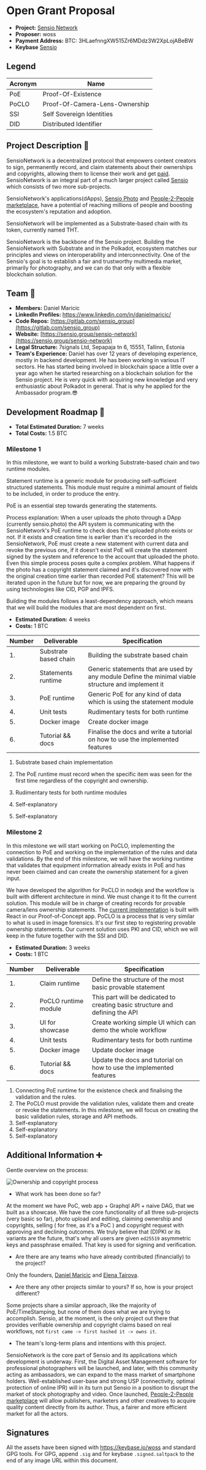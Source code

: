 # Open Grant Proposal

- **Project:** [Sensio Network](https://www.sensio.group/sensio-network)
- **Proposer:** woss
- **Payment Address:** BTC: 3HLaefnngXW515Zr6MDdz3W2XpLojABeBW
- **Keybase** [Sensio](https://keybase.io/sensio)

## Legend

| Acronym | Name                           |
| ------- | ------------------------------ |
| PoE     | Proof-Of-Existence             |
| PoCLO   | Proof-Of-Camera-Lens-Ownership |
| SSI     | Self Sovereign Identities      |
| DID     | Distributed Identifier         |

## Project Description :page_facing_up:

SensioNetwork is a decentralized protocol that empowers content creators to sign, permanently record, and claim statements about their ownerships and copyrights, allowing them to license their work and get [paid](https://www.sensio.group/#people-to-people-marketplace). SensioNetwork is an integral part of a much larger project called [Sensio](https://sensio.group) which consists of two more sub-projects.

SensioNetwork's applications(dApps), [Sensio Photo](https://www.sensio.group/sensio-photo) and [People-2-People marketplace](https://www.sensio.group/#people-to-people-marketplace), have a potential of reaching millions of people and boosting the ecosystem's reputation and adoption.

SensioNetwork will be implemented as a Substrate-based chain with its token, currently named THT.

SensioNetwork is the backbone of the Sensio project. Building the SensioNetwork with Substrate and in the Polkadot, ecosystem matches our principles and views on interoperability and interconnectivity. One of the Sensio's goal is to establish a fair and trustworthy multimedia market, primarily for photography, and we can do that only with a flexible blockchain solution.

## Team :busts_in_silhouette:

- **Members:** Daniel Maricic
- **LinkedIn Profiles:** https://www.linkedin.com/in/danielmaricic/
- **Code Repos:** [https://gitlab.com/sensio_group](https://gitlab.com/sensio_group)
- **Website:** [https://sensio.group/sensio-network](https://sensio.group/sensio-network)
- **Legal Structure:** 7signals Ltd, Sepapaja tn 6, 15551, Tallinn, Estonia
- **Team's Experience:** Daniel has over 12 years of developing experience, mostly in backend development. He has been working in various IT sectors. He has started being involved in blockchain space a little over a year ago when he started researching on a blockchain solution for the Sensio project. He is very quick with acquiring new knowledge and very enthusiastic about Polkadot in general. That is why he applied for the Ambassador program.😎

## Development Roadmap :nut_and_bolt:

- **Total Estimated Duration:** 7 weeks
- **Total Costs:** 1.5 BTC

### Milestone 1

In this milestone, we want to build a working Substrate-based chain and two runtime modules.

Statement runtime is a generic module for producing self-sufficient structured statements. This module must require a minimal amount of fields to be included, in order to produce the entry.

PoE is an essential step towards generating the statements.

Process explanation:
When a user uploads the photo through a DApp (currently sensio.photo) the API system is communicating with the SensioNetwork's PoE runtime to check does the uploaded photo exists or not. If it exists and creation time is earlier than it's recorded in the SensioNetwork, PoE must create a new statement with current data and revoke the previous one, if it doesn't exist PoE will create the statement signed by the system and reference to the account that uploaded the photo. Even this simple process poses quite a complex problem. What happens if the photo has a copyright statement claimed and it's discovered now with the original creation time earlier than recorded PoE statement? This will be iterated upon in the future but for now, we are preparing the ground by using technologies like CID, PGP and IPFS.

Building the modules follows a least-dependency approach, which means that we will build the modules that are most dependent on first.

- **Estimated Duration:** 4 weeks
- **Costs:** 1 BTC

| Number | Deliverable           | Specification                                                                                       |
| ------ | --------------------- | --------------------------------------------------------------------------------------------------- |
| 1.     | Substrate based chain | Building the substrate based chain                                                                  |
| 2.     | Statements runtime    | Generic statements that are used by any module Define the minimal viable structure and implement it |
| 3.     | PoE runtime           | Generic PoE for any kind of data which is using the statement module                                |
| 4.     | Unit tests            | Rudimentary tests for both runtime                                                                  |
| 5.     | Docker image          | Create docker image                                                                                 |
| 6.     | Tutorial && docs      | Finalise the docs and write a tutorial on how to use the implemented features                       |

1. Substrate based chain implementation
2. The PoE runtime must record when the specific item was seen for the first time regardless of the copyright and ownership.

3. Rudimentary tests for both runtime modules
4. Self-explanatory
5. Self-explanatory

### Milestone 2

In this milestone we will start working on PoCLO, implementing the connection to PoE and working on the implementation of the rules and data validations. By the end of this milestone, we will have the working runtime that validates that equipment information already exists in PoE and has never been claimed and can create the ownership statement for a given input.

We have developed the algorithm for PoCLO in nodejs and the workflow is built with different architecture in mind. We must change it to fit the current solution. This module will be in charge of creating records for provable camera/lens ownership statements. The [current implementation](https://gitlab.com/sensio_group/sensio-faas/-/blob/master/client/src/views/Device/Verification.js) is built with React in our Proof-of-Concept app. PoCLO is a process that is very similar to what is used in image forensics. It's our first step to registering provable ownership statements. Our current solution uses PKI and CID, which we will keep in the future together with the SSI and DID.

- **Estimated Duration:** 3 weeks
- **Costs:** 1 BTC

| Number | Deliverable          | Specification                                                                |
| ------ | -------------------- | ---------------------------------------------------------------------------- |
| 1.     | Claim runtime        | Define the structure of the most basic provable statement                    |
| 2.     | PoCLO runtime module | This part will be dedicated to creating basic structure and defining the API |
| 3.     | UI for showcase      | Create working simple UI which can demo the whole workflow                   |
| 4.     | Unit tests           | Rudimentary tests for both runtime                                           |
| 5.     | Docker image         | Update docker image                                                          |
| 6.     | Tutorial && docs     | Update the docs and tutorial on how to use the implemented features          |

1. Connecting PoE runtime for the existence check and finalising the validation and the rules.
2. The PoCLO must provide the validation rules, validate them and create or revoke the statements. In this milestone, we will focus on creating the basic validation rules, storage and API methods.
3. Self-explanatory
4. Self-explanatory
5. Self-explanatory

## Additional Information :heavy_plus_sign:

Gentle overview on the process:

![Ownership and copyright process][statements-claims]

- What work has been done so far?

At the moment we have PoC, web app + Graphql API + naive DAG, that we built as a showcase. We have the core functionality of all three sub-projects (very basic so far), photo upload and editing, claiming ownership and copyrights, selling ( for free, as it's a PoC ) and copyright request with approving and declining outcomes. We truly believe that (D)PKI or its variants are the future, that's why all users are given `ed25519` asymmetric keys and passphrase emailed. That key is used for signing and verification.

- Are there are any teams who have already contributed (financially) to the project?

Only the founders, [Daniel Maricic](https://www.linkedin.com/in/danielmaricic/) and [Elena Tairova](https://www.linkedin.com/in/elena-tairova/).

- Are there any other projects similar to yours? If so, how is your project different?

Some projects share a similar approach, like the majority of PoE/TimeStamping, but none of them does what we are trying to accomplish. Sensio, at the moment, is the only project out there that provides verifiable ownership and copyright claims based on real workflows, not `first came -> first hashed it -> owns it`.

- The team's long-term plans and intentions with this project.

SensioNetwork is the core part of Sensio and its applications which development is underway. First, the Digital Asset Management software for professional photographers will be launched, and later, with this community acting as ambassadors, we can expand to the mass market of smartphone holders. Well-established user-base and strong USP (connectivity, optimal protection of online IPR) will in its turn put Sensio in a position to disrupt the market of stock photography and video. Once launched, [People-2-People marketplace](https://www.sensio.group/#people-to-people-marketplace) will allow publishers, marketers and other creatives to acquire quality content directly from its author. Thus, a fairer and more efficient market for all the actors.

## Signatures

All the assets have been signed with https://keybase.io/woss and standard GPG tools. For GPG, append `.sig` and for keybase `.signed.saltpack` to the end of any image URL within this document.

[statements-claims]: https://sensio-assets.s3-eu-west-1.amazonaws.com/diagrams/Sensio-Network-Statements+%26+Claims.svg
